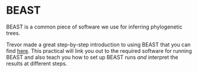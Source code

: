 # BEAST

BEAST is a common piece of software we use for inferring phylogenetic trees.

Trevor made a great step-by-step introduction to using BEAST that you can find [here](https://bedford.io/projects/dynamics-practical/). This practical will link you out to the required software for running BEAST and also teach you how to set up BEAST runs _and_ interpret the results at different steps.
